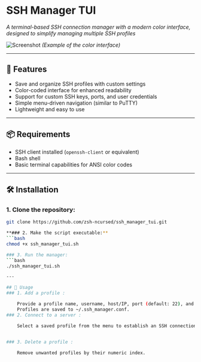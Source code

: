 # SSH Manager TUI  
*A terminal-based SSH connection manager with a modern color interface, designed to simplify managing multiple SSH profiles*  

![Screenshot](demo.gif) *(Example of the color interface)*  

---

## 🔧 Features  
- Save and organize SSH profiles with custom settings  
- Color-coded interface for enhanced readability  
- Support for custom SSH keys, ports, and user credentials  
- Simple menu-driven navigation (similar to PuTTY)  
- Lightweight and easy to use  

---

## 📦 Requirements  
- SSH client installed (`openssh-client` or equivalent)  
- Bash shell  
- Basic terminal capabilities for ANSI color codes  

---

## 🛠️ Installation  
### 1. Clone the repository:  
```bash  
git clone https://github.com/zsh-ncursed/ssh_manager_tui.git

**### 2. Make the script executable:**
```bash 
chmod +x ssh_manager_tui.sh

### 3. Run the manager:
```bash
./ssh_manager_tui.sh

---

## 🧪 Usage 
### 1. Add a profile : 

    Provide a profile name, username, host/IP, port (default: 22), and SSH key path (default: ~/.ssh/id_rsa).  
    Profiles are saved to ~/.ssh_manager.conf.
### 2. Connect to a server : 

    Select a saved profile from the menu to establish an SSH connection.
     

### 3. Delete a profile : 

    Remove unwanted profiles by their numeric index.   
